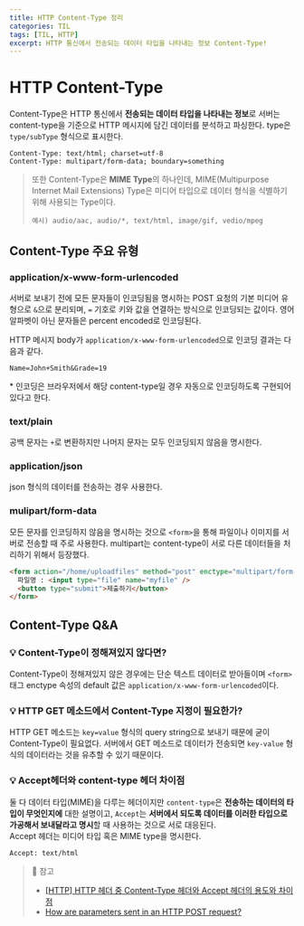 ```yaml
---
title: HTTP Content-Type 정리
categories: TIL
tags: [TIL, HTTP]
excerpt: HTTP 통신에서 전송되는 데이터 타입을 나타내는 정보 Content-Type!
---
```


# HTTP Content-Type

Content-Type은 HTTP 통신에서 **전송되는 데이터 타입을 나타내는 정보**로 서버는 content-type을 기준으로 HTTP 메시지에 담긴 데이터를 분석하고 파싱한다. type은 `type/subType` 형식으로 표시한다.

```
Content-Type: text/html; charset=utf-8
Content-Type: multipart/form-data; boundary=something
```

> 또한 Content-Type은 **MIME Type**의 하나인데, MIME(Multipurpose Internet Mail Extensions) Type은 미디어 타입으로 데이터 형식을 식별하기 위해 사용되는 Type이다.
>
> ```
> 예시) audio/aac, audio/*, text/html, image/gif, vedio/mpeg
> ```

## Content-Type 주요 유형

### application/x-www-form-urlencoded

서버로 보내기 전에 모든 문자들이 인코딩됨을 명시하는 POST 요청의 기본 미디어 유형으로 `&`으로 분리되며, `=` 기호로 키와 값을 연결하는 방식으로 인코딩되는 값이다. 영어 알파벳이 아닌 문자들은 percent encoded로 인코딩된다.

HTTP 메시지 body가 `application/x-www-form-urlencoded`으로 인코딩 결과는 다음과 같다.

```
Name=John+Smith&Grade=19
```

\* 인코딩은 브라우저에서 해당 content-type일 경우 자동으로 인코딩하도록 구현되어 있다고 한다.

### text/plain

공백 문자는 `+`로 변환하지만 나머지 문자는 모두 인코딩되지 않음을 명시한다.

### application/json

json 형식의 데이터를 전송하는 경우 사용한다.

### mulipart/form-data

모든 문자를 인코딩하지 않음을 명시하는 것으로 `<form>`을 통해 파일이나 이미지를 서버로 전송할 때 주로 사용한다. multipart는 content-type이 서로 다른 데이터들을 처리하기 위해서 등장했다.

```html
<form action="/home/uploadfiles" method="post" enctype="multipart/form-data">
  파일명 : <input type="file" name="myfile" />
  <button type="submit">제출하기</button>
</form>
```

## Content-Type Q&A

### 💡 Content-Type이 정해져있지 않다면?

Content-Type이 정해져있지 않은 경우에는 단순 텍스트 데이터로 받아들이며 `<form>` 태그 enctype 속성의 default 값은 `application/x-www-form-urlencoded`이다.

### 💡 HTTP GET 메소드에서 Content-Type 지정이 필요한가?

HTTP GET 메소드는 `key=value` 형식의 query string으로 보내기 때문에 굳이 Content-Type이 필요없다. 서버에서 GET 메소드로 데이터가 전송되면 `key-value` 형식의 데이터라는 것을 유추할 수 있기 때문이다.

### 💡 Accept헤더와 content-type 헤더 차이점

둘 다 데이터 타입(MIME)을 다루는 헤더이지만 `content-type`은 **전송하는 데이터의 타입이 무엇인지에** 대한 설명이고, `Accept`는 **서버에서 되도록 데이터를 이러한 타입으로 가공해서 보내달라고 명시**할 때 사용하는 것으로 서로 대응된다.  
Accept 헤더는 미디어 타입 혹은 MIME type을 명시한다.

```
Accept: text/html
```

> 📖 참고
>
> - [[HTTP] HTTP 헤더 중 Content-Type 헤더와 Accept 헤더의 용도와 차이점](https://dololak.tistory.com/630)
> - [How are parameters sent in an HTTP POST request?](https://stackoverflow.com/questions/14551194/how-are-parameters-sent-in-an-http-post-request)
